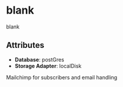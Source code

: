 # blank

blank

## Attributes

- **Database**: postGres
- **Storage Adapter**: localDisk

Mailchimp for subscribers and email handling
